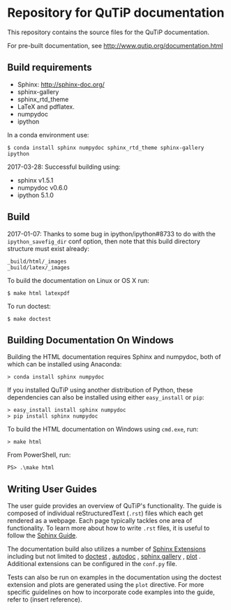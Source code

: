 Repository for QuTiP documentation
==================================

This repository contains the source files for the QuTiP documentation.

For pre-built documentation, see http://www.qutip.org/documentation.html

Build requirements
------------------

* Sphinx: http://sphinx-doc.org/
* sphinx-gallery
* sphinx_rtd_theme
* LaTeX and pdflatex.
* numpydoc
* ipython

In a conda environment use:

    $ conda install sphinx numpydoc sphinx_rtd_theme sphinx-gallery ipython

2017-03-28: Successful building using:

* sphinx v1.5.1
* numpydoc v0.6.0
* ipython 5.1.0

Build
-----
2017-01-07:
Thanks to some bug in ipython/ipython#8733 to do with the `ipython_savefig_dir` conf option,
then note that this build directory structure must exist already:

    _build/html/_images
    _build/latex/_images

To build the documentation on Linux or OS X run:

    $ make html latexpdf

To run doctest:

    $ make doctest

Building Documentation On Windows
---------------------------------

Building the HTML documentation requires Sphinx and numpydoc, both of which can be installed using Anaconda:

    > conda install sphinx numpydoc

If you installed QuTiP using another distribution of Python, these dependencies can also be installed using either ``easy_install`` or ``pip``:

    > easy_install install sphinx numpydoc
    > pip install sphinx numpydoc

To build the HTML documentation on Windows using ``cmd.exe``, run:

    > make html

From PowerShell, run:

    PS> .\make html

Writing User Guides
-------------------

The user guide provides an overview of QuTiP's functionality. The guide is composed of individual reStructuredText (`.rst`) files which each get rendered as a webpage. Each page typically tackles one area of functionality. To learn more about how to write `.rst` files, it is useful to follow the [Sphinx Guide](https://www.sphinx-doc.org/en/master/usage/index.html).

The documentation build also utilizes a number of [Sphinx Extensions](https://www.sphinx-doc.org/en/master/usage/extensions/index.html) including but not limited to
[doctest](https://www.sphinx-doc.org/en/master/usage/extensions/doctest.html) , [autodoc](https://www.sphinx-doc.org/en/master/usage/extensions/autodoc.html) , [sphinx gallery](https://sphinx-gallery.github.io/stable/index.html) , [plot](http://matthew-brett.github.io/nb2plots/nbplots.html#module-nb2plots.nbplots) . Additional extensions can be configured in the `conf.py` file.

Tests can also be run on examples in the documentation using the doctest extension
and plots are generated using the `plot` directive. For more specific
guidelines on how to incorporate code examples into the guide, refer to (insert reference).
